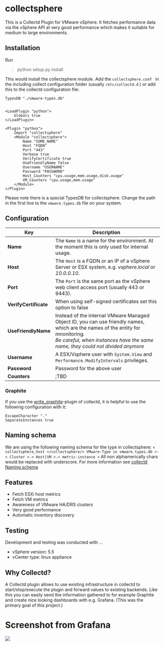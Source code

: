# collectsphere
This is a Collectd Plugin for VMware vSphere. It fetches performance data via the vSphere API at very good performance
which makes it suitable for medium to large environments.

## Installation
Run
> python setup.py install

This would install the collectsphere module. Add the `collectsphere.conf ` in the including collect configuration folder (usually `/etc/collectd.d` )
or add this to the collectd configuration file:
```
TypesDB "./vmware-types.db"


<LoadPlugin "python">
    Globals true
</LoadPlugin>

<Plugin "python">
    Import "collectsphere"
    <Module "collectsphere">
        Name "SOME_NAME"
        Host "FQDN"
        Port "443"
        Verbose true
        VerifyCertificate true
        UseFriendlyName false
        Username "USERNAME"
        Password "PASSWORD"
        Host_Counters "cpu.usage,mem.usage,disk.usage"
        VM_Counters "cpu.usage,mem.usage"
    </Module>
</Plugin>
```
Please note there is a special TypesDB for collectsphere. Change the path in the first line to the `vmware.types.db` file on your system.



## Configuration
Key | Description
 --- | ---
**Name** | The `Name` is a name for the environment. At the moment this is only used for internal usage.
**Host** | The `Host` is a FQDN or an IP of a vSphere Server or ESX system, e.g. *vsphere.local* or *10.0.0.10*. 
**Port** | The `Port` is the same port as the vSphere web client access port (usually 443 or 9443).
**VerifyCertificate** | When using self-signed certificates set this option to false
**UseFriendlyName** | Instead of the internal VMware Managed Object ID, you can use friendly names, which are the names of the entity for mnonitoring. <br> *Be careful, when instances have the same name, they could not divided anymore*
**Username** | A ESX/Vsphere user with `System.View` and `Performance.ModifyIntervals` privileges.
**Password** | Password for the above user
**Counters** | ;TBD

### Graphite
If you use the [write_graphite](https://collectd.org/documentation/manpages/collectd.conf.5.shtml#plugin_write_graphite)-plugin of collectd, it is helpful to use the following configuration with it:
```
EscapeCharacter "."
SeparateInstances true
```
## Naming schema
We are using the following naming schema for the type in collectsphere:
`< collectsphere_host >/collectsphere/< VMware-Type in vmware.types.db >-< Cluster >.< Host|VM >.< metric-instance >`
All non alphamerically chars would be replaced with underscore.
For more information see [collectd Naming schema](https://collectd.org/wiki/index.php/Naming_schema)

## Features
- Fetch ESXi host metrics
- Fetch VM metrics
- Awareness of VMware HA/DRS clusters
- Very good performance
- Automatic inventory discovery

## Testing
Development and testing was conducted with ...
- vSphere version: 5.5
- vCenter type: linux appliance 

## Why Collectd?
A Collectd plugin allows to use existing infrastructure in collectd to start/stop/execute the plugin and forward values
to existing backends. Like this you can easily send the information gathered to for example Graphite and create nice
looking dashboards with e.g. Grafana. (This was the primary goal of this project.)

# Screenshot from Grafana
![](https://raw.githubusercontent.com/evoila/collectsphere/master/screenshots/vms-view.png)

